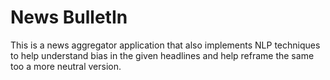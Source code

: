 # News BulletIn
This is a news aggregator application that also implements NLP techniques to help understand bias in the given headlines and help reframe the same too a more neutral version.

 
